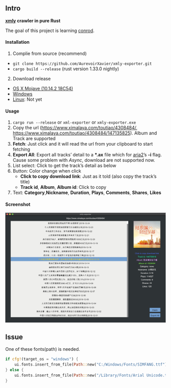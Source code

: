 ## Intro

**[xmly](https://www.ximalaya.com) crawler in pure Rust**

The goal of this project is learning [conrod](https://github.com/PistonDevelopers/conrod).

#### Installation

1.  Complie from source (recommend)
   - `git clone https://github.com/AurevoirXavier/xmly-exporter.git`
   - `cargo build --release` (rust version 1.33.0 nightly)
2.  Download release
   - [OS X Mojave (10.14.2 18C54)](https://github.com/AurevoirXavier/xmly-exporter/releases/download/1.0/xmly-exporter)
   - [Windows](https://github.com/AurevoirXavier/xmly-exporter/releases/download/1.0/xmly-exporter.exe)
   - [Linux](#): Not yet

#### Usage

1. `cargo run --release` or `xml-exporter` or `xmly-exporter.exe`
2. Copy the url (https://www.ximalaya.com/toutiao/4308484/, https://www.ximalaya.com/toutiao/4308484/147135825). Album and Track are supported
3. **Fetch**: Just click and it will read the url from your clipboard to start fetching
4. **Export All**: Export all tracks’ detail to a **\*.ax** file which for [aria2](https://aria2.github.io)’s **-i** flag. Cause some problem with *Async*, download are not supported now.
5. List select: Click to get the track’s detail as below
6. Button: Color change when click
   - **Click to copy download link**: Just as it told (also copy the track’s title)
   - **Track id**, **Album**, **Album id**: Click to copy
7. Text: **Category**,**Nickname**, **Duration**, **Plays**, **Comments**, **Shares**, **Likes**

#### Screenshot

![screenshot](demo.png)

## Issue

One of these fonts(path) is needed.

```rust
if cfg!(target_os = "windows") {
    ui.fonts.insert_from_file(Path::new("C:/Windows/Fonts/SIMFANG.ttf")).unwrap();
} else {
    ui.fonts.insert_from_file(Path::new("/Library/Fonts/Arial Unicode.ttf")).unwrap();
}
```
